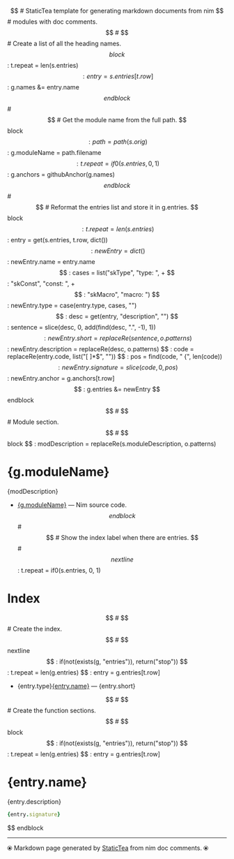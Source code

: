 $$ # StaticTea template for generating markdown documents from nim
$$ # modules with doc comments.
$$ #
$$ # Create a list of all the heading names.
$$ block
$$ : t.repeat = len(s.entries)
$$ : entry = s.entries[t.row]
$$ : g.names &= entry.name
$$ endblock
$$ #
$$ # Get the module name from the full path.
$$ block
$$ : path = path(s.orig)
$$ : g.moduleName = path.filename
$$ : t.repeat = if0(s.entries, 0, 1)
$$ : g.anchors = githubAnchor(g.names)
$$ endblock
$$ #
$$ # Reformat the entries list and store it in g.entries.
$$ block
$$ : t.repeat = len(s.entries)
$$ : entry = get(s.entries, t.row, dict())
$$ : newEntry = dict()
$$ : newEntry.name = entry.name
$$ : cases = list("skType", "type: ", +
$$ :   "skConst", "const: ", +
$$ :   "skMacro", "macro: ")
$$ : newEntry.type = case(entry.type, cases, "")
$$ : desc = get(entry, "description", "")
$$ : sentence = slice(desc, 0, add(find(desc, ".", -1), 1))
$$ : newEntry.short = replaceRe(sentence, o.patterns)
$$ : newEntry.description = replaceRe(desc, o.patterns)
$$ : code = replaceRe(entry.code, list("[ ]*$", ""))
$$ : pos = find(code, " {", len(code))
$$ : newEntry.signature = slice(code, 0, pos)
$$ : newEntry.anchor = g.anchors[t.row]
$$ : g.entries &= newEntry
$$ endblock
$$ #
$$ # Module section.
$$ #
$$ block
$$ : modDescription = replaceRe(s.moduleDescription, o.patterns)
# {g.moduleName}

{modDescription}

* [{g.moduleName}](../src/{g.moduleName}) &mdash; Nim source code.
$$ endblock
$$ #
$$ # Show the index label when there are entries.
$$ #
$$ nextline
$$ : t.repeat = if0(s.entries, 0, 1)
# Index

$$ #
$$ # Create the index.
$$ #
$$ nextline
$$ : if(not(exists(g, "entries")), return("stop"))
$$ : t.repeat = len(g.entries)
$$ : entry = g.entries[t.row]
* {entry.type}[{entry.name}](#{entry.anchor}) &mdash; {entry.short}

$$ #
$$ # Create the function sections.
$$ #
$$ block
$$ : if(not(exists(g, "entries")), return("stop"))
$$ : t.repeat = len(g.entries)
$$ : entry = g.entries[t.row]
# {entry.name}

{entry.description}

```nim
{entry.signature}
```

$$ endblock

---
⦿ Markdown page generated by [StaticTea](https://github.com/flenniken/statictea/) from nim doc comments. ⦿

